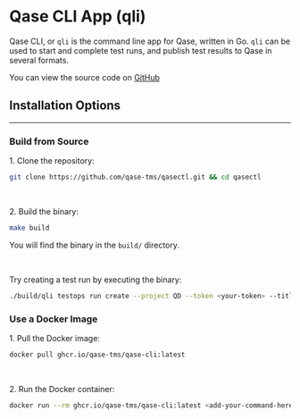 # Qase CLI App (qli)

Qase CLI, or `qli` is the command line app for Qase, written in Go. `qli` can be used to start and complete test runs, and publish test results to Qase in several formats.

You can view the source code on [GitHub](https://github.com/qase-tms/qasectl)

## Installation Options
---
### Build from Source

1\. Clone the repository:

```bash
git clone https://github.com/qase-tms/qasectl.git && cd qasectl
```
<br>

2\. Build the binary:

```bash
make build
```

You will find the binary in the `build/` directory.

<br>

Try creating a test run by executing the binary:

```bash
./build/qli testops run create --project QD --token <your-token> --title "Run created from Qase-cli" --description "Hello, from qase-cli" --environment <env-slug> --verbose
```

### Use a Docker Image

1\. Pull the Docker image:

```bash
docker pull ghcr.io/qase-tms/qase-cli:latest
```

<br>

2\. Run the Docker container:

```bash
docker run --rm ghcr.io/qase-tms/qase-cli:latest <add-your-command-here>
```
